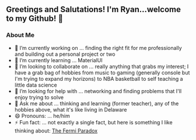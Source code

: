 ## Greetings and Salutations! I'm Ryan...welcome to my Github! 👋 

### About Me

- 🔭 I’m currently working on ... finding the right fit for me professionally and building out a personal project or two
- 🌱 I’m currently learning ... MaterialUI
- 👯 I’m looking to collaborate on ... really anything that grabs my interest; I have a grab bag of hobbies from music to gaming (generally console but I'm trying to expand my horizons) to NBA basketball to self teaching a little data science
- 🤔 I’m looking for help with ... networking and finding problems that I'll enjoy trying to solve
- 💬 Ask me about ... thinking and learning (former teacher), any of the hobbies above, what it's like living in Delaware
- 😄 Pronouns: ... he/him
- ⚡ Fun fact: ... not exactly a single fact, but here is something I like thinking about: [The Fermi Paradox](https://waitbutwhy.com/2014/05/fermi-paradox.html)

<!--
**ryanhammer/ryanhammer** is a ✨ _special_ ✨ repository because its `README.md` (this file) appears on your GitHub profile.

Here are some ideas to get you started:


-->
